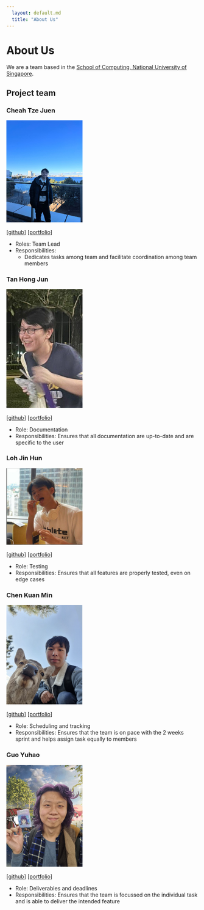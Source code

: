 ```yaml
---
  layout: default.md
  title: "About Us"
---
```


# About Us

We are a team based in the [School of Computing, National University of Singapore](http://www.comp.nus.edu.sg).


## Project team


### Cheah Tze Juen

<img src="images/cheahtj.png" width="200px">

[[github](https://github.com/cheahTJ)]
[[portfolio](team/cheahtj.md)]

* Roles: Team Lead
* Responsibilities:
    * Dedicates tasks among team and facilitate coordination among team members


### Tan Hong Jun

<img src="images/hjuntan.png" width="200px">

[[github](http://github.com/hjuntan)]
[[portfolio](team/hjuntan.md)]

* Role: Documentation
* Responsibilities: Ensures that all documentation are up-to-date and are specific to the user

### Loh Jin Hun

<img src="images/ragnapop.png" width="200px">

[[github](http://github.com/Ragnapop)] [[portfolio](team/ragnapop.md)]

* Role: Testing
* Responsibilities: Ensures that all features are properly tested, even on edge cases

### Chen Kuan Min

<img src="images/rikko1204.png" width="200px">

[[github](http://github.com/Rikko1204)]
[[portfolio](team/rikko1204.md)]

* Role: Scheduling and tracking
* Responsibilities: Ensures that the team is on pace with the 2 weeks sprint and helps assign
  task equally to members

### Guo Yuhao

<img src="images/ringoftheking.png" width="200px">

[[github](http://github.com/RingoftheKing)]
[[portfolio](team/ringoftheking.md)]

* Role: Deliverables and deadlines
* Responsibilities: Ensures that the team is focussed on the individual task and is able to deliver the intended feature

